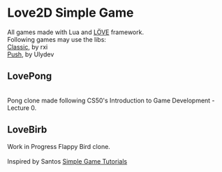 # Love2D Simple Game
All games made with Lua and [LÖVE](http://love2d.org) framework. <br>
Following games may use the libs: <br />
[Classic](https://github.com/rxi/classic), by rxi <br/>
[Push](https://github.com/Ulydev/push), by Ulydev

## LovePong
<br/>
Pong clone made following CS50's Introduction to Game Development - Lecture 0. <br/>

## LoveBirb
Work in Progress Flappy Bird clone.<br/> 
<br/>
Inspired by Santos [Simple Game Tutorials](https://simplegametutorials.github.io/) <br/>
<br />
